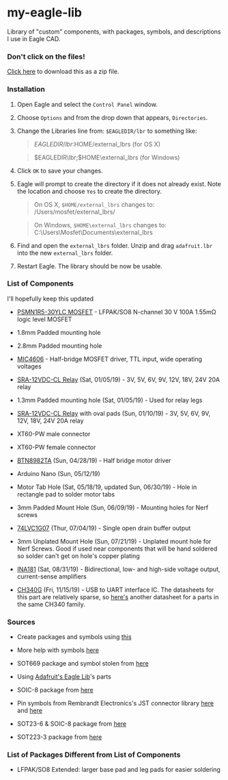 # my-eagle-lib
Library of "custom" components, with packages, symbols, and descriptions I use in Eagle CAD. 

### Don't click on the files! 

[Click here](https://github.com/mochoy/my-eagle-lib/zipball/master) 
to download this as a zip file.

### Installation

1. Open Eagle and select the `Control Panel` window.
2. Choose `Options` and from the drop down that appears, `Directories`.
3. Change the Libraries line from: `$EAGLEDIR/lbr` to something like:

    > $EAGLEDIR/lbr:$HOME/external_lbrs (for OS X)

    > $EAGLEDIR\lbr;$HOME\external_lbrs (for Windows)

4. Click `OK` to save your changes.
5. Eagle will prompt to create the directory if it does not already exist. Note 
the location and choose `Yes` to create the directory.

    > On OS X, `$HOME/external_lbrs` changes to: /Users/mosfet/external_lbrs/
   
    > On Windows, `$HOME\external_lbrs` changes to: C:\Users\Mosfet\Documents\external_lbrs

6. Find and open the `external_lbrs` folder. Unzip and drag `adafruit.lbr` into the 
   new `external_lbrs` folder.
7. Restart Eagle. The library should be now be usable. 


### List of Components

I'll hopefully keep this updated


- [PSMN1R5-30YLC MOSFET](https://assets.nexperia.com/documents/data-sheet/PSMN1R5-30YLC.pdf) - LFPAK/SO8 N-channel 30 V 100A 1.55mΩ logic level MOSFET

- 1.8mm Padded mounting hole

- 2.8mm Padded mounting hole

- [MIC4606](http://ww1.microchip.com/downloads/en/DeviceDoc/20005852A.pdf) - Half-bridge MOSFET driver, TTL input, wide operating voltages

- [SRA-12VDC-CL Relay](https://datasheet.lcsc.com/szlcsc/Ningbo-Songle-Relay-SRA-12VDC-CL_C60169.pdf) (Sat, 01/05/19) - 3V, 5V, 6V, 9V, 12V, 18V, 24V 20A relay 

- 1.3mm Padded mounting hole (Sat, 01/05/19) - Used for relay legs

- [SRA-12VDC-CL Relay](https://datasheet.lcsc.com/szlcsc/Ningbo-Songle-Relay-SRA-12VDC-CL_C60169.pdf) with oval pads (Sun, 01/10/19) - 3V, 5V, 6V, 9V, 12V, 18V, 24V 20A relay 

- XT60-PW male connector

- XT60-PW female connector

- [BTN8982TA](https://static6.arrow.com/aropdfconversion/e0e03f0407d2fe3b1d7e79e076707c2d910a3b0e/btn8982ta-data-sheet-rev10-infineon.pdf) (Sun, 04/28/19) - Half bridge motor driver

- Arduino Nano (Sun, 05/12/19)

- Motor Tab Hole (Sat, 05/18/19, updated Sun, 06/30/19) - Hole in rectangle pad to solder motor tabs

- 3mm Padded Mount Hole (Sun, 06/09/19) - Mounting holes for Nerf screws

- [74LVC1G07](https://www.diodes.com/assets/Datasheets/74LVC1G07.pdf) (Thur, 07/04/19) - Single open drain buffer output

- 3mm Unplated Mount Hole (Sun, 07/21/19) - Unplated mount hole for Nerf Screws. Good if used near components that will be hand soldered so solder can't get on hole's copper plating

- [INA181](http://www.ti.com/lit/ds/symlink/ina181.pdf) (Sat, 08/31/19) - Bidirectional, low- and high-side voltage output, current-sense amplifiers

- [CH340G](http://www.handsontec.com/dataspecs/ch340g.pdf) (Fri, 11/15/19) - USB to UART interface IC. The datasheets for this part are relatively sparse, so [here's](https://cdn.sparkfun.com/datasheets/Dev/Arduino/Other/CH340DS1.PDF) another datasheet for a parts in the same CH340 family.


### Sources

- Create packages and symbols using [this](https://electronics.stackexchange.com/questions/16030/new-eagle-library-reuse-standard-package-symbol)

- More help with symbols [here](https://www.autodesk.com/products/eagle/blog/library-basics-part-2-creating-first-symbol-autodesk-eagle/)

- SOT669 package and symbol stolen from [here](https://www.mikrocontroller.net/topic/236049)

- Using [Adafruit's Eagle Lib](https://github.com/adafruit/Adafruit-Eagle-Library)'s parts

- SOIC-8 package from [here](https://github.com/open-ephys/eagle-libraries)

- Pin symbols from Rembrandt Electronics's JST connector library [here](https://www.rembrandtelectronics.com/product/eagle-libraries/) and [here](https://www.diymodules.org/eagle-show-library?type=usr&id=1012211612&part=Rembrandt+Electronics+-+JST+XH+Connectors+v1-0.lbr)

- SOT23-6 & SOIC-8 package from [here](https://github.com/sparkfun/SparkFun-Eagle-Libraries)

- SOT223-3 package from [here](https://github.com/shimniok/eagle-library)


### List of Packages Different from List of Components


- LFPAK/SO8 Extended: larger base pad and leg pads for easier soldering

